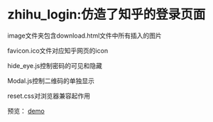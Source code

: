 # zhihu_login:仿造了知乎的登录页面
  image文件夹包含download.html文件中所有插入的图片
  
  favicon.ico文件对应知乎网页的icon
  
  hide_eye.js控制密码的可见和隐藏
  
  Modal.js控制二维码的单独显示
  
  reset.css对浏览器兼容起作用
  
  预览：
  [demo](https://lugezuishuai.github.io/zhihu_login/download.html)
